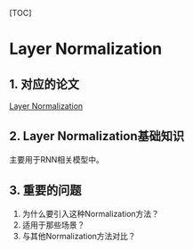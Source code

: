 [TOC]

# Layer Normalization

## 1. 对应的论文

[Layer Normalization](https://arxiv.org/abs/1607.06450)

## 2. Layer Normalization基础知识

主要用于RNN相关模型中。

## 3. 重要的问题

1. 为什么要引入这种Normalization方法？
2. 适用于那些场景？
3. 与其他Normalization方法对比？